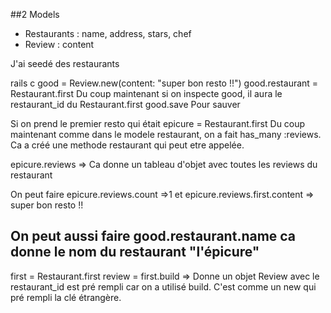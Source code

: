 ##2 Models

- Restaurants : name, address, stars, chef
- Review : content

J'ai seedé des restaurants

rails c
good = Review.new(content: "super bon resto !!")
good.restaurant = Restaurant.first
Du coup maintenant si on inspecte good, il aura le restaurant_id du Restaurant.first
good.save Pour sauver

Si on prend le premier resto qui était epicure = Restaurant.first
Du coup maintenant comme dans le modele restaurant, on a fait has_many :reviews. Ca a créé une methode restaurant qui peut etre appelée.

epicure.reviews
=> Ca donne un tableau d'objet avec toutes les reviews du restaurant

On peut faire epicure.reviews.count =>1
et epicure.reviews.first.content => super bon resto !!

On peut aussi faire good.restaurant.name ca donne le nom du restaurant "l'épicure"
-------------------------------------------------------
first = Restaurant.first
review = first.build
=> Donne un objet Review avec le restaurant_id est pré rempli car on a utilisé build. C'est comme un new qui pré rempli la clé étrangère.

